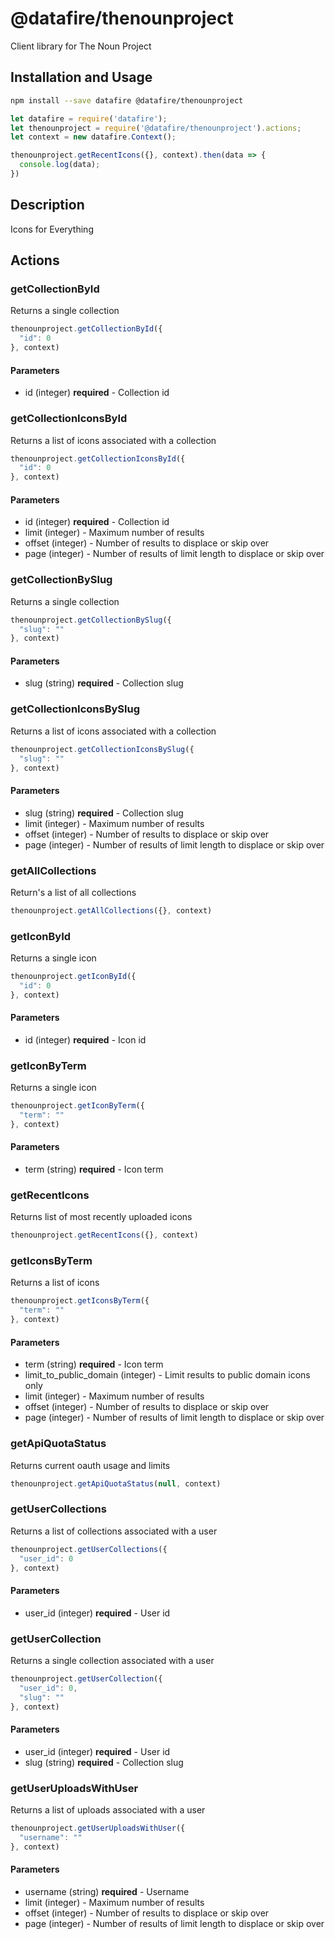 # @datafire/thenounproject

Client library for The Noun Project

## Installation and Usage
```bash
npm install --save datafire @datafire/thenounproject
```

```js
let datafire = require('datafire');
let thenounproject = require('@datafire/thenounproject').actions;
let context = new datafire.Context();

thenounproject.getRecentIcons({}, context).then(data => {
  console.log(data);
})
```

## Description
Icons for Everything

## Actions
### getCollectionById
Returns a single collection


```js
thenounproject.getCollectionById({
  "id": 0
}, context)
```

#### Parameters
* id (integer) **required** - Collection id

### getCollectionIconsById
Returns a list of icons associated with a collection


```js
thenounproject.getCollectionIconsById({
  "id": 0
}, context)
```

#### Parameters
* id (integer) **required** - Collection id
* limit (integer) - Maximum number of results
* offset (integer) - Number of results to displace or skip over
* page (integer) - Number of results of limit length to displace or skip over

### getCollectionBySlug
Returns a single collection


```js
thenounproject.getCollectionBySlug({
  "slug": ""
}, context)
```

#### Parameters
* slug (string) **required** - Collection slug

### getCollectionIconsBySlug
Returns a list of icons associated with a collection


```js
thenounproject.getCollectionIconsBySlug({
  "slug": ""
}, context)
```

#### Parameters
* slug (string) **required** - Collection slug
* limit (integer) - Maximum number of results
* offset (integer) - Number of results to displace or skip over
* page (integer) - Number of results of limit length to displace or skip over

### getAllCollections
Return's a list of all collections


```js
thenounproject.getAllCollections({}, context)
```


### getIconById
Returns a single icon


```js
thenounproject.getIconById({
  "id": 0
}, context)
```

#### Parameters
* id (integer) **required** - Icon id

### getIconByTerm
Returns a single icon


```js
thenounproject.getIconByTerm({
  "term": ""
}, context)
```

#### Parameters
* term (string) **required** - Icon term

### getRecentIcons
Returns list of most recently uploaded icons


```js
thenounproject.getRecentIcons({}, context)
```


### getIconsByTerm
Returns a list of icons


```js
thenounproject.getIconsByTerm({
  "term": ""
}, context)
```

#### Parameters
* term (string) **required** - Icon term
* limit_to_public_domain (integer) - Limit results to public domain icons only
* limit (integer) - Maximum number of results
* offset (integer) - Number of results to displace or skip over
* page (integer) - Number of results of limit length to displace or skip over

### getApiQuotaStatus
Returns current oauth usage and limits


```js
thenounproject.getApiQuotaStatus(null, context)
```


### getUserCollections
Returns a list of collections associated with a user


```js
thenounproject.getUserCollections({
  "user_id": 0
}, context)
```

#### Parameters
* user_id (integer) **required** - User id

### getUserCollection
Returns a single collection associated with a user


```js
thenounproject.getUserCollection({
  "user_id": 0,
  "slug": ""
}, context)
```

#### Parameters
* user_id (integer) **required** - User id
* slug (string) **required** - Collection slug

### getUserUploadsWithUser
Returns a list of uploads associated with a user


```js
thenounproject.getUserUploadsWithUser({
  "username": ""
}, context)
```

#### Parameters
* username (string) **required** - Username
* limit (integer) - Maximum number of results
* offset (integer) - Number of results to displace or skip over
* page (integer) - Number of results of limit length to displace or skip over

